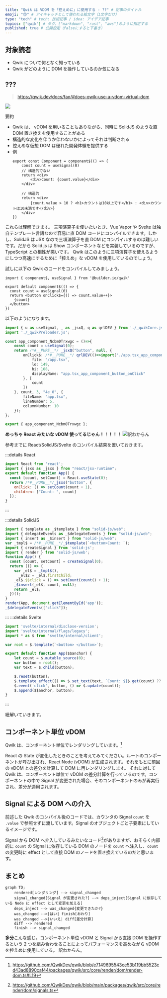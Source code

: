 ```yaml
---
title: "Qwik は VDOM を「控えめに」に使用する - ??" # 記事のタイトル
emoji: "🙃" # アイキャッチとして使われる絵文字（1文字だけ）
type: "tech" # tech: 技術記事 / idea: アイデア記事
topics: ["qwik"] # タグ。["markdown", "rust", "aws"]のように指定する
published: true # 公開設定（falseにすると下書き）
---
```


## 対象読者

* Qwik について何となく知っている
* Qwik がどのように DOM を操作しているのか気になる

## ???

> https://qwik.dev/docs/faq/#does-qwik-use-a-vdom-virtual-dom

![](https://storage.googleapis.com/zenn-user-upload/ad648ca01cd8-20250428.png)

要約
- Qwik は、 vDOM を用いることもありながら、同時に SolidJS のような直 DOM 置き換えを使用することがある
- 構造的な変化を伴うか伴わないかによってそれは判断される
- 控えめな仮想 DOM は優れた開発体験を提供する
- 例
    ```tsx
    export const Component = component$(() => {
        const count = useSignal(0)
        // 構造的でない
        return <div>
            <div>Count: {count.value}</div>
        </div>

        // 構造的
        return <div>
            {count.value > 10 ? <h1>カウントは10以上です</h1> : <div>カウントは10未満です</div>}
        </div>
    })
    ```

これらは理解できます。
三項演算子を使いたいとき、Vue Vapor や Svelte は独自テンプレート言語なので容易に直 DOM コードにコンパイルできます。しかし、SolidJS は JSX なので三項演算子を直 DOM にコンパイルするのは難しいです。だから Solid.js は Show コンポーネントなどを実装しているのですが、TypeScript との相性が悪いです。
Qwik はこのように三項演算子を使えるようにしつつ高速にするために「控えめ」な vDOM を使用しているのでしょう。

試しに以下の Qwik のコードをコンパイルしてみましょう。
```tsx
import { component$, useSignal } from '@builder.io/qwik'

export default component$(() => {
  const count = useSignal(0)
  return <button onClick$={() => count.value++}>
    {count}
  </button>
})
```

以下のようになります。
```ts
import { u as useSignal, _ as _jsxQ, q as qrlDEV } from './_qwikCore.js';
import './_qwikPreloader.js';

const app_component_Ncbm0Trxwgc = ()=>{
    const count = useSignal(0);
    return /*#__PURE__*/ _jsxQ("button", null, {
        onClick$: /*#__PURE__*/ qrlDEV(()=>import('./app.tsx_app_component_button_onClick_9tyWdQvbkh0.js'), "app_component_button_onClick_9tyWdQvbkh0", {
            file: "/app.tsx",
            lo: 149,
            hi: 168,
            displayName: "app.tsx_app_component_button_onClick"
        }, [
            count
        ])
    }, count, 3, "4e_0", {
        fileName: "app.tsx",
        lineNumber: 5,
        columnNumber: 10
    });
};

export { app_component_Ncbm0Trxwgc };
```

**めっちゃ React みたいな vDOM 使ってるじゃん！！！！！**
![訳わからん](https://storage.googleapis.com/zenn-user-upload/f323b4b8d52e-20250428.png)

参考までに React/SolidJS/Svelte のコンパイル結果を置いておきます。

:::details React
```js
import React from 'react';
import { jsxs as _jsxs } from "react/jsx-runtime";
export default function App() {
  const [count, setCount] = React.useState(0);
  return /*#__PURE__*/_jsxs("button", {
    onClick: () => setCount(count + 1),
    children: ["Count: ", count]
  });
}
```
:::

:::details SolidJS
```js
import { template as _$template } from "solid-js/web";
import { delegateEvents as _$delegateEvents } from "solid-js/web";
import { insert as _$insert } from "solid-js/web";
var _tmpl$ = /*#__PURE__*/_$template(`<button>Count: `);
import { createSignal } from 'solid-js';
import { render } from 'solid-js/web';
function App() {
  const [count, setCount] = createSignal(0);
  return (() => {
    var _el$ = _tmpl$(),
      _el$2 = _el$.firstChild;
    _el$.$$click = () => setCount(count() + 1);
    _$insert(_el$, count, null);
    return _el$;
  })();
}
render(App, document.getElementById('app'));
_$delegateEvents(["click"]);
```
:::
:::details Svelte
```js
import 'svelte/internal/disclose-version';
import 'svelte/internal/flags/legacy';
import * as $ from 'svelte/internal/client';

var root = $.template(`<button> </button>`);

export default function App($$anchor) {
	let count = $.mutable_source(0);
	var button = root();
	var text = $.child(button);

	$.reset(button);
	$.template_effect(() => $.set_text(text, `Count: ${$.get(count) ?? ''}`));
	$.event('click', button, () => $.update(count));
	$.append($$anchor, button);
}
```
:::


紐解いていきます。

## コンポーネント単位 vDOM

Qwik は、コンポーネント単位でレンダリングしています。[^renderComponent]

React の State が変化したときのことを考えてみてください。ルートのコンポーネントが呼び出され、React Node (vDOM) が生成されます。それをもとに前回の vDOM との差分を計算して DOM に再レンダリングします。
それに対して Qwik は、コンポーネント単位で vDOM の差分計算を行っているのです。コンポーネントの中で Signal が変更された場合、そのコンポーネントのみが再実行され、差分が適用されます。

## Signal による DOM への介入

前述した Qwik のコンパイル後のコードでは、カウンタの Signal `count` を `.value` で参照せずに渡しています。Signal のオブジェクトごと子要素にしているイメージです。

Signal から DOM へ介入しているみたいなコード[^signals]がありますが、おそらく内部的に `count` の Signal に依存している DOM のノードを `count` へ注入し、`count` の変更時に effect として直接 DOM のノードを置き換えているのだと思います。

## まとめ

```mermaid
graph TD;
    rendered[レンダリング] --> signal_changed
    signal_changed[Signal が変更された?] --> deps_inject[Signal に依存している Node に effect として変更を加える]
    deps_inject --> was_changed{変更できたか?}
    was_changed -->|はい| finish[おわり]
    was_changed -->|いいえ| diff[差分計算]
    diff --> rendered
    finish --> signal_changed
```

**多分**こんな感じ。コンポーネント単位 vDOM と Signal から直接 DOM を操作するという 2 つを組み合わせることによってパフォーマンスを高めながら vDOM を控えめに使用している。
訳わからん。

[^signals]: https://github.com/QwikDev/qwik/blob/main/packages/qwik/src/core/render/dom/signals.ts
[^renderComponent]: https://github.com/QwikDev/qwik/blob/e7149695543ce53b119bb5523cd43ad8890caf44/packages/qwik/src/core/render/dom/render-dom.ts#L19
